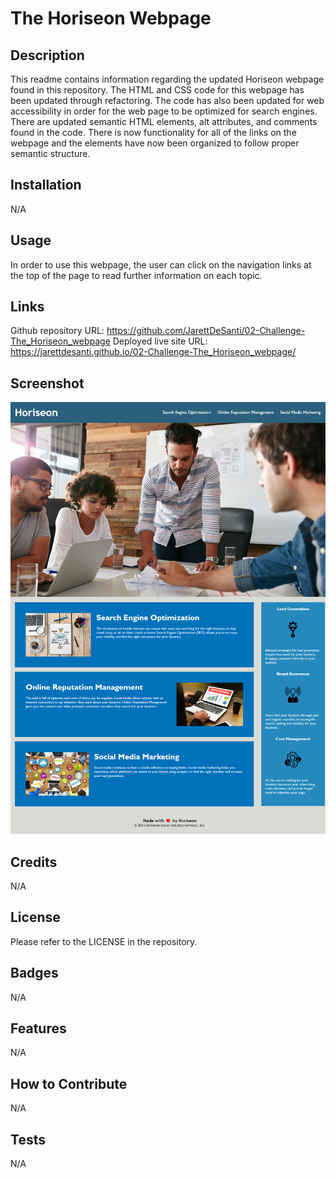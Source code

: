 # The Horiseon Webpage

## Description

This readme contains information regarding the updated Horiseon webpage found in this repository. The HTML and CSS code for this webpage has been updated through refactoring. The code has also been updated for web accessibility in order for the web page to be optimized for search engines. There are updated semantic HTML elements, alt attributes, and comments found in the code. There is now functionality for all of the links on the webpage and the elements have now been organized to follow proper semantic structure. 

## Installation

N/A

## Usage

In order to use this webpage, the user can click on the navigation links at the top of the page to read further information on each topic. 

## Links

Github repository URL: https://github.com/JarettDeSanti/02-Challenge-The_Horiseon_webpage
Deployed live site URL: https://jarettdesanti.github.io/02-Challenge-The_Horiseon_webpage/

## Screenshot

![Alt text](<Horiseon Screenshot.png>)

## Credits

N/A

## License

Please refer to the LICENSE in the repository.

## Badges
N/A

## Features
N/A

## How to Contribute
N/A

## Tests
N/A